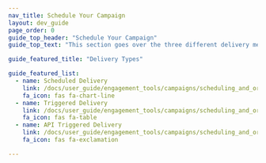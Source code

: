 ```yaml
---
nav_title: Schedule Your Campaign
layout: dev_guide
page_order: 0
guide_top_header: "Schedule Your Campaign"
guide_top_text: "This section goes over the three different delivery methods Braze offers (Scheduled Delivery, Action-Based Delivery, and API-triggered Delivery) and how to set them up and use them.<br><br>Choosing how your campaign gets delivered is crucial in developing an effective campaign. Thankfully, with Braze you have fine-tuned control over when and how your campaigns get sent. <br><br>Every savvy marketer knows that timing is key, which is why Braze provides multiple scheduling options that will empower you to reach users at precisely the right time. Ample flexibility, however, may cause uncertainty over which type of schedule fits best with your campaign's goals. To help you get the most of Braze's platform, we've created this handy guide that reviews your scheduling options, best practices, and use cases."

guide_featured_title: "Delivery Types"

guide_featured_list:
  - name: Scheduled Delivery
    link: /docs/user_guide/engagement_tools/campaigns/scheduling_and_organizing/delivery_types/scheduled_delivery/
    fa_icon: fas fa-chart-line
  - name: Triggered Delivery
    link: /docs/user_guide/engagement_tools/campaigns/scheduling_and_organizing/delivery_types/triggered_delivery/
    fa_icon: fas fa-table
  - name: API Triggered Delivery
    link: /docs/user_guide/engagement_tools/campaigns/scheduling_and_organizing/delivery_types/api_triggered_delivery/
    fa_icon: fas fa-exclamation

---
```



